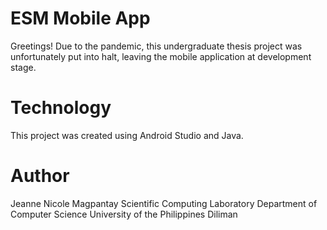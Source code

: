 # ESM Mobile App

Greetings! 
Due to the pandemic, this undergraduate thesis project was unfortunately put into halt, leaving the mobile application at development stage. 

# Technology
This project was created using Android Studio and Java. 

# Author
Jeanne Nicole Magpantay
Scientific Computing Laboratory
Department of Computer Science
University of the Philippines Diliman
